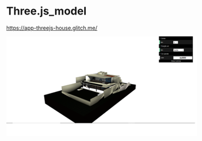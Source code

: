 # Three.js_model
https://app-threejs-house.glitch.me/

![Image of Yaktocat](https://github.com/willianmayrink/Three.js_APP_Modify_HouseGLTF/blob/master/ImagemApp.png)
